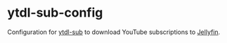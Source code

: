 # ytdl-sub-config

Configuration for [ytdl-sub](https://github.com/jmbannon/ytdl-sub) to download YouTube subscriptions to [Jellyfin](https://jellyfin.org).
